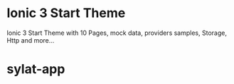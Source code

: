 # Ionic 3 Start Theme

Ionic 3 Start Theme with 10 Pages, mock data, providers samples, Storage, Http and more...
# sylat-app
